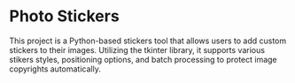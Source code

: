 # Photo Stickers

This project is a Python-based stickers tool that allows users to add custom stickers to their images. Utilizing the tkinter library, it supports various stikers styles, positioning options, and batch processing to protect image copyrights automatically.

